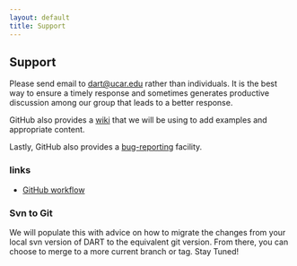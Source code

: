 ```yaml
---
layout: default
title: Support
---
```


## Support

Please send email to [dart@ucar.edu](mailto:dart@ucar.edu) rather than individuals.
It is the best way to ensure a timely response and sometimes generates productive
discussion among our group that leads to a better response.

GitHub also provides a [wiki](https:/v0.0.2/github.com/NCAR/DART/wiki) that
we will be using to add examples and appropriate content.

Lastly, GitHub also provides a [bug-reporting](https:/v0.0.2/github.com/NCAR/DART/issues)
facility. 

### links

- [GitHub workflow](https:/v0.0.2/guides.github.com/introduction/flow/)

### Svn to Git

We will populate this with advice on how to migrate the changes from your local svn version of DART to
the equivalent git version. From there, you can choose to merge to a more current branch or tag.
Stay Tuned\!

